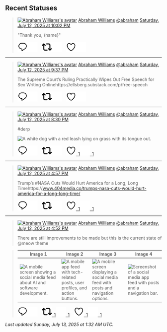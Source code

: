 ## Recent Statuses

> <a href="https://indieweb.social/@abraham"><img alt="Abraham Williams's avatar" src="https://cdn.masto.host/indiewebsocial/accounts/avatars/109/292/540/382/343/163/original/d00f2e03ce9c85b1.jpg" height="24" width="24" ></a> [Abraham Williams](https://indieweb.social/@abraham) [@abraham](https://indieweb.social/@abraham) [Saturday, July 12, 2025 at 10:02 PM](https://indieweb.social/@abraham/114842516205984909)
>
> &quot;Thank you, {name}&quot;
>
> [![Reply](./images/reply_light.svg#gh-light-mode-only "Reply")](https://indieweb.social/@abraham/114842516205984909#gh-light-mode-only)[![Reply](./images/reply.svg#gh-dark-mode-only "Reply")](https://indieweb.social/@abraham/114842516205984909#gh-dark-mode-only)&emsp;[![Boost](./images/retweet_light.svg#gh-light-mode-only "Boost")](https://indieweb.social/@abraham/114842516205984909#gh-light-mode-only)[![Boost](./images/retweet.svg#gh-dark-mode-only "Boost")](https://indieweb.social/@abraham/114842516205984909#gh-dark-mode-only)&emsp;[![Favorite](./images/like_light.svg#gh-light-mode-only "Favorite")](https://indieweb.social/@abraham/114842516205984909#gh-light-mode-only)[![Favorite](./images/like.svg#gh-dark-mode-only "Favorite")](https://indieweb.social/@abraham/114842516205984909#gh-dark-mode-only)


---

> <a href="https://indieweb.social/@abraham"><img alt="Abraham Williams's avatar" src="https://cdn.masto.host/indiewebsocial/accounts/avatars/109/292/540/382/343/163/original/d00f2e03ce9c85b1.jpg" height="24" width="24" ></a> [Abraham Williams](https://indieweb.social/@abraham) [@abraham](https://indieweb.social/@abraham) [Saturday, July 12, 2025 at 9:37 PM](https://indieweb.social/@abraham/114842418968253072)
>
> The Supreme Court’s Ruling Practically Wipes Out Free Speech for Sex Writing Onlinehttps://ellsberg.substack.com/p/free-speech
>
> [![Reply](./images/reply_light.svg#gh-light-mode-only "Reply")](https://indieweb.social/@abraham/114842418968253072#gh-light-mode-only)[![Reply](./images/reply.svg#gh-dark-mode-only "Reply")](https://indieweb.social/@abraham/114842418968253072#gh-dark-mode-only)&emsp;[![Boost](./images/retweet_light.svg#gh-light-mode-only "Boost")](https://indieweb.social/@abraham/114842418968253072#gh-light-mode-only)[![Boost](./images/retweet.svg#gh-dark-mode-only "Boost")](https://indieweb.social/@abraham/114842418968253072#gh-dark-mode-only)&emsp;[![Favorite](./images/like_light.svg#gh-light-mode-only "Favorite")](https://indieweb.social/@abraham/114842418968253072#gh-light-mode-only)[![Favorite](./images/like.svg#gh-dark-mode-only "Favorite")](https://indieweb.social/@abraham/114842418968253072#gh-dark-mode-only)


---

> <a href="https://indieweb.social/@abraham"><img alt="Abraham Williams's avatar" src="https://cdn.masto.host/indiewebsocial/accounts/avatars/109/292/540/382/343/163/original/d00f2e03ce9c85b1.jpg" height="24" width="24" ></a> [Abraham Williams](https://indieweb.social/@abraham) [@abraham](https://indieweb.social/@abraham) [Saturday, July 12, 2025 at 8:30 PM](https://indieweb.social/@abraham/114842157282161243)
>
> #derp
>
> ![A white dog with a red leash lying on grass with its tongue out.](https://cdn.masto.host/indiewebsocial/media_attachments/files/114/842/157/186/950/203/original/e97d9fef12271573.jpg)
>
> [![Reply](./images/reply_light.svg#gh-light-mode-only "Reply")](https://indieweb.social/@abraham/114842157282161243#gh-light-mode-only)[![Reply](./images/reply.svg#gh-dark-mode-only "Reply")](https://indieweb.social/@abraham/114842157282161243#gh-dark-mode-only)&emsp;[![Boost](./images/retweet_light.svg#gh-light-mode-only "Boost")](https://indieweb.social/@abraham/114842157282161243#gh-light-mode-only)[![Boost](./images/retweet.svg#gh-dark-mode-only "Boost")](https://indieweb.social/@abraham/114842157282161243#gh-dark-mode-only)&emsp;[![Favorite](./images/like_light.svg#gh-light-mode-only "Favorite")&ensp;1](https://indieweb.social/@abraham/114842157282161243#gh-light-mode-only)[![Favorite](./images/like.svg#gh-dark-mode-only "Favorite")&ensp;1](https://indieweb.social/@abraham/114842157282161243#gh-dark-mode-only)


---

> <a href="https://indieweb.social/@abraham"><img alt="Abraham Williams's avatar" src="https://cdn.masto.host/indiewebsocial/accounts/avatars/109/292/540/382/343/163/original/d00f2e03ce9c85b1.jpg" height="24" width="24" ></a> [Abraham Williams](https://indieweb.social/@abraham) [@abraham](https://indieweb.social/@abraham) [Saturday, July 12, 2025 at 4:57 PM](https://indieweb.social/@abraham/114841317556330365)
>
> Trump’s #NASA Cuts Would Hurt America for a Long, Long Timehttps://www.404media.co/trumps-nasa-cuts-would-hurt-america-for-a-long-long-time/
>
> [![Reply](./images/reply_light.svg#gh-light-mode-only "Reply")](https://indieweb.social/@abraham/114841317556330365#gh-light-mode-only)[![Reply](./images/reply.svg#gh-dark-mode-only "Reply")](https://indieweb.social/@abraham/114841317556330365#gh-dark-mode-only)&emsp;[![Boost](./images/retweet_light.svg#gh-light-mode-only "Boost")](https://indieweb.social/@abraham/114841317556330365#gh-light-mode-only)[![Boost](./images/retweet.svg#gh-dark-mode-only "Boost")](https://indieweb.social/@abraham/114841317556330365#gh-dark-mode-only)&emsp;[![Favorite](./images/like_light.svg#gh-light-mode-only "Favorite")&ensp;1](https://indieweb.social/@abraham/114841317556330365#gh-light-mode-only)[![Favorite](./images/like.svg#gh-dark-mode-only "Favorite")&ensp;1](https://indieweb.social/@abraham/114841317556330365#gh-dark-mode-only)


---

> <a href="https://indieweb.social/@abraham"><img alt="Abraham Williams's avatar" src="https://cdn.masto.host/indiewebsocial/accounts/avatars/109/292/540/382/343/163/original/d00f2e03ce9c85b1.jpg" height="24" width="24" ></a> [Abraham Williams](https://indieweb.social/@abraham) [@abraham](https://indieweb.social/@abraham) [Saturday, July 12, 2025 at 4:52 PM](https://indieweb.social/@abraham/114841298871087380)
>
> There are still improvements to be made but this is the current state of @meow theme
>

> | Image 1 | Image 2 | Image 3 | Image 4 |
> | --- | --- | --- | --- |
> | ![A mobile screen showing a social media feed about AI and software development.](https://cdn.masto.host/indiewebsocial/media_attachments/files/114/841/294/189/315/676/original/dd05ca3176d68133.jpeg) | ![A mobile app feed with tech-related posts, user profiles, and action buttons.](https://cdn.masto.host/indiewebsocial/media_attachments/files/114/841/294/385/544/235/original/f171bbcd79a29419.jpeg) | ![A mobile screen displaying a social media feed with posts and navigation options.](https://cdn.masto.host/indiewebsocial/media_attachments/files/114/841/294/531/208/326/original/3ee0a805899849e4.jpeg) | ![Screenshot of a social media app feed with posts and a navigation bar.](https://cdn.masto.host/indiewebsocial/media_attachments/files/114/841/294/676/689/296/original/f54963a97bfad05d.jpeg) |
>
> [![Reply](./images/reply_light.svg#gh-light-mode-only "Reply")](https://indieweb.social/@abraham/114841298871087380#gh-light-mode-only)[![Reply](./images/reply.svg#gh-dark-mode-only "Reply")](https://indieweb.social/@abraham/114841298871087380#gh-dark-mode-only)&emsp;[![Boost](./images/retweet_light.svg#gh-light-mode-only "Boost")&ensp;1](https://indieweb.social/@abraham/114841298871087380#gh-light-mode-only)[![Boost](./images/retweet.svg#gh-dark-mode-only "Boost")&ensp;1](https://indieweb.social/@abraham/114841298871087380#gh-dark-mode-only)&emsp;[![Favorite](./images/like_light.svg#gh-light-mode-only "Favorite")&ensp;1](https://indieweb.social/@abraham/114841298871087380#gh-light-mode-only)[![Favorite](./images/like.svg#gh-dark-mode-only "Favorite")&ensp;1](https://indieweb.social/@abraham/114841298871087380#gh-dark-mode-only)


_Last updated Sunday, July 13, 2025 at 1:32 AM UTC._
